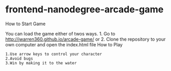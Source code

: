 frontend-nanodegree-arcade-game
================================
How to Start Game

You can load the game either of twos ways.
	1. Go to http://jwarren360.github.io/arcade-game/
	or
	2. Clone the repository to your own computer and open
		the index.html file
How to Play

	1.Use arrow keys to control your character
	2.Avoid bugs
	3.Win by making it to the water
